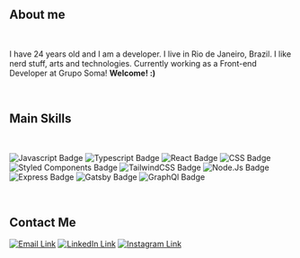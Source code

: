 ## About me

<br>
<p>I have 24 years old and I am a developer. I live in Rio de Janeiro, Brazil. I like nerd stuff, arts and technologies. Currently working as a Front-end Developer at Grupo Soma! <strong>Welcome! :)</strong> </p>
<br>

## Main Skills

<br>
<p align="left">

<img src="https://img.shields.io/badge/JavaScript-F7DF1E?style=for-the-badge&logo=javascript&logoColor=black"  alt="Javascript Badge"/>
<img src="https://img.shields.io/badge/TypeScript-007ACC?style=for-the-badge&logo=typescript&logoColor=white" alt="Typescript Badge"/>
<img src="https://img.shields.io/badge/React-20232A?style=for-the-badge&logo=react&logoColor=61DAF" alt="React Badge"/>
<img src="https://img.shields.io/badge/CSS3-1572B6?style=for-the-badge&logo=css3&logoColor=white" alt="CSS Badge"/>
<img src="https://img.shields.io/badge/styled--components-DB7093?style=for-the-badge&logo=styled-components&logoColor=white" alt="Styled Components Badge"/>
<img src="https://img.shields.io/badge/tailwindcss-%2338B2AC.svg?style=for-the-badge&logo=tailwind-css&logoColor=white" alt="TailwindCSS Badge"/>
<img src="https://img.shields.io/badge/Node.js-43853D?style=for-the-badge&logo=node.js&logoColor=white"  alt="Node.Js Badge"/>
<img src="https://img.shields.io/badge/Express.js-404D59?style=for-the-badge&logo=express&logoColor=white" alt="Express Badge" />
<img src="https://img.shields.io/badge/Gatsby-%23663399.svg?style=for-the-badge&logo=gatsby&logoColor=white" alt="Gatsby Badge" />
<img src="https://img.shields.io/badge/-GraphQL-E10098?style=for-the-badge&logo=graphql&logoColor=white" alt="GraphQl Badge"/>

</p><br>

## Contact Me

<p align="left">

<a href="mailto:eduardapterra98@gmail.com"><img src="https://img.shields.io/badge/Gmail-D14836?style=for-the-badge&logo=gmail&logoColor=white" alt="Email Link"/></a>
<a href="https://www.linkedin.com/in/eduarda-terra-65a38119b/"><img src="https://img.shields.io/badge/LinkedIn-0077B5?style=for-the-badge&logo=linkedin&logoColor=white&link=https://www.linkedin.com/in/eduarda-terra-65a38119b/" alt="LinkedIn Link"/></a>
<a href="https://www.instagram.com/eduardaterra/"><img src="https://img.shields.io/badge/Instagram-E4405F?style=for-the-badge&logo=instagram&logoColor=white&link=https://www.instagram.com/eduardaterra/" alt="Instagram Link"/></a>

</p>

